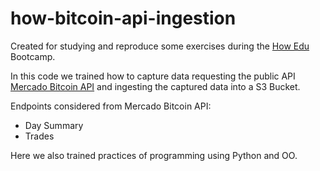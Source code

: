 # how-bitcoin-api-ingestion

Created for studying and reproduce some exercises during the [How Edu](https://howedu.com.br/) Bootcamp.

In this code we trained how to capture data requesting the public API [Mercado Bitcoin API](https://www.mercadobitcoin.com.br/api-doc/) and ingesting the captured data into a S3 Bucket.

Endpoints considered from Mercado Bitcoin API:

- Day Summary
- Trades

Here we also trained practices of programming using Python and OO.
